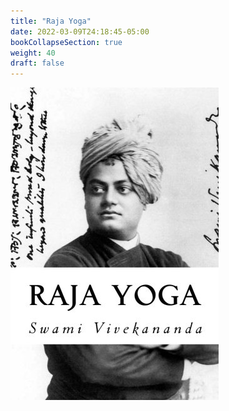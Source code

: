 ```yaml
---
title: "Raja Yoga"
date: 2022-03-09T24:18:45-05:00
bookCollapseSection: true
weight: 40
draft: false
---
```


![Raja Yoga](/portadas/rajayoga.jpg)
